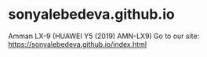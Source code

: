 # sonyalebedeva.github.io
Amman LX-9 (HUAWEI Y5 (2019) AMN-LX9)
Go to our site: https://sonyalebedeva.github.io/index.html
